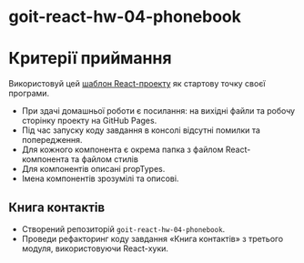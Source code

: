 # goit-react-hw-04-phonebook

# Критерії приймання

Використовуй цей
[шаблон React-проекту](https://github.com/goitacademy/react-homework-template#readme)
як стартову точку своєї програми.

- При здачі домашньої роботи є посилання: на вихідні файли та робочу сторінку
  проекту на GitHub Pages.
- Під час запуску коду завдання в консолі відсутні помилки та попередження.
- Для кожного компонента є окрема папка з файлом React-компонента та файлом
  стилів
- Для компонентів описані propTypes.
- Імена компонентів зрозумілі та описові.

## Книга контактів

- Створений репозиторій `goit-react-hw-04-phonebook`.
- Проведи рефакторинг коду завдання «Книга контактів» з третього модуля,
  використовуючи React-хуки.
